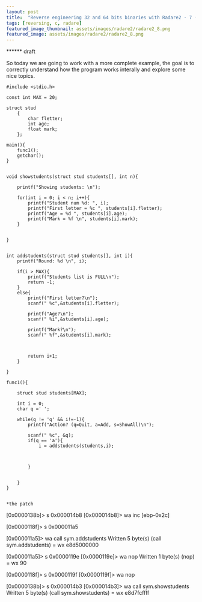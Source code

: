 ```yaml
---
layout: post
title:  "Reverse engineering 32 and 64 bits binaries with Radare2 - 7 (struct arrays, r2pm and patching)"
tags: [reversing, c, radare]
featured_image_thumbnail: assets/images/radare2/radare2_8.png
featured_image: assets/images/radare2/radare2_8.png
---
```

****** draft


So today we are going to work with a more complete example, the goal is to correctly understand how the program works interally and explore some nice topics.
```
#include <stdio.h>

const int MAX = 20;

struct stud
	{
		char fletter;
		int age;
		float mark;
	};

main(){
	func1();
	getchar();
}


void showstudents(struct stud students[], int n){

	printf("Showing students: \n");

	for(int i = 0; i < n; i++){
		printf("Student num %d: ", i);
		printf("First letter = %c ", students[i].fletter);
		printf("Age = %d ", students[i].age);
		printf("Mark = %f \n", students[i].mark);
	}


}


int addstudents(struct stud students[], int i){
	printf("Round: %d \n", i);

	if(i > MAX){
		printf("Students list is FULL\n");
		return -1;
	}
	else{
		printf("First letter?\n");
		scanf(" %c",&students[i].fletter);

		printf("Age?\n");
		scanf(" %i",&students[i].age);

		printf("Mark?\n");
		scanf(" %f",&students[i].mark);

		

		return i+1;
	}

}

func1(){

	struct stud students[MAX];

	int i = 0;
	char q =' ';

	while(q != 'q' && i!=-1){
		printf("Action? (q=Quit, a=Add, s=ShowAll)\n");

		scanf(" %c", &q);
		if(q == 'a'){
			i = addstudents(students,i);

			
			
		}
        
		
	}
}
```

```

*the patch

```
[0x0000138b]> s 0x000014b8
[0x000014b8]> wa inc [ebp-0x2c]


[0x0000118f]> s 0x000011a5

[0x000011a5]> wa call sym.addstudents
Written 5 byte(s) (call sym.addstudents) = wx e8d5000000


[0x000011a5]> s 0x0000119e
[0x0000119e]> wa nop
Written 1 byte(s) (nop) = wx 90

[0x0000118f]> s 0x0000119f
[0x0000119f]> wa nop


[0x0000138b]> s 0x000014b3
[0x000014b3]> wa call sym.showstudents
Written 5 byte(s) (call sym.showstudents) = wx e8d7fcffff
```